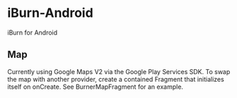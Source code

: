 iBurn-Android
=============

iBurn for Android

## Map 
Currently using Google Maps V2 via the Google Play Services SDK. To swap the map with another provider, create a contained Fragment that initializes itself on onCreate. See BurnerMapFragment for an example.
